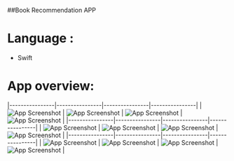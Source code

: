 ##Book Recommendation APP 
# Language : 
- Swift

# App overview:  
|----------------|----------------|----------------|----------------|
| ![App Screenshot](App_Screenshot/1.png) | ![App Screenshot](App_Screenshot/2.png) | ![App Screenshot](App_Screenshot/3.png) | ![App Screenshot](App_Screenshot/4.png) | 
|----------------|----------------|----------------|----------------|
| ![App Screenshot](App_Screenshot/5.png) | ![App Screenshot](App_Screenshot/6.png) | ![App Screenshot](App_Screenshot/7.png) | ![App Screenshot](App_Screenshot/8.png) | 
|----------------|----------------|----------------|----------------|
| ![App Screenshot](App_Screenshot/9.png) | ![App Screenshot](App_Screenshot/10.png) | ![App Screenshot](App_Screenshot/11.png) | ![App Screenshot](App_Screenshot/12.png) | 

